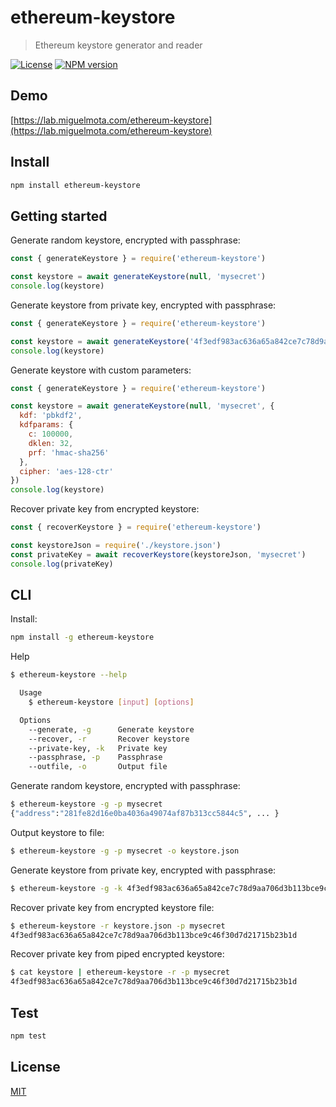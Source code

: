 # ethereum-keystore

> Ethereum keystore generator and reader

[![License](http://img.shields.io/badge/license-MIT-blue.svg)](https://raw.githubusercontent.com/miguelmota/ethereum-keystore/master/LICENSE)
[![NPM version](https://badge.fury.io/js/ethereum-keystore.svg)](http://badge.fury.io/js/ethereum-keystore)

## Demo

[https://lab.miguelmota.com/ethereum-keystore](https://lab.miguelmota.com/ethereum-keystore)

## Install

```bash
npm install ethereum-keystore
```

## Getting started

Generate random keystore, encrypted with passphrase:

```javascript
const { generateKeystore } = require('ethereum-keystore')

const keystore = await generateKeystore(null, 'mysecret')
console.log(keystore)
```

Generate keystore from private key, encrypted with passphrase:

```javascript
const { generateKeystore } = require('ethereum-keystore')

const keystore = await generateKeystore('4f3edf983ac636a65a842ce7c78d9aa706d3b113bce9c46f30d7d21715b23b1d', 'mysecret')
console.log(keystore)
```

Generate keystore with custom parameters:

```javascript
const { generateKeystore } = require('ethereum-keystore')

const keystore = await generateKeystore(null, 'mysecret', {
  kdf: 'pbkdf2',
  kdfparams: {
    c: 100000,
    dklen: 32,
    prf: 'hmac-sha256'
  },
  cipher: 'aes-128-ctr'
})
console.log(keystore)
```

Recover private key from encrypted keystore:

```javascript
const { recoverKeystore } = require('ethereum-keystore')

const keystoreJson = require('./keystore.json')
const privateKey = await recoverKeystore(keystoreJson, 'mysecret')
console.log(privateKey)
```

## CLI

Install:

```bash
npm install -g ethereum-keystore
```

Help

```bash
$ ethereum-keystore --help

  Usage
    $ ethereum-keystore [input] [options]

  Options
    --generate, -g      Generate keystore
    --recover, -r       Recover keystore
    --private-key, -k   Private key
    --passphrase, -p    Passphrase
    --outfile, -o       Output file
```

Generate random keystore, encrypted with passphrase:

```bash
$ ethereum-keystore -g -p mysecret
{"address":"281fe82d16e0ba4036a49074af87b313cc5844c5", ... }
```

Output keystore to file:

```bash
$ ethereum-keystore -g -p mysecret -o keystore.json
```

Generate keystore from private key, encrypted with passphrase:

```bash
$ ethereum-keystore -g -k 4f3edf983ac636a65a842ce7c78d9aa706d3b113bce9c46f30d7d21715b23b1d -p mysecret
```

Recover private key from encrypted keystore file:

```bash
$ ethereum-keystore -r keystore.json -p mysecret
4f3edf983ac636a65a842ce7c78d9aa706d3b113bce9c46f30d7d21715b23b1d
```

Recover private key from piped encrypted keystore:

```bash
$ cat keystore | ethereum-keystore -r -p mysecret
4f3edf983ac636a65a842ce7c78d9aa706d3b113bce9c46f30d7d21715b23b1d
```

## Test

```bash
npm test
```

## License

[MIT](LICENSE)
